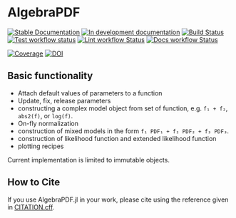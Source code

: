 # AlgebraPDF

[![Stable Documentation](https://img.shields.io/badge/docs-stable-blue.svg)](https://mmikhasenko.github.io/AlgebraPDF.jl/stable)
[![In development documentation](https://img.shields.io/badge/docs-dev-blue.svg)](https://mmikhasenko.github.io/AlgebraPDF.jl/dev)
[![Build Status](https://github.com/mmikhasenko/AlgebraPDF.jl/workflows/Test/badge.svg)](https://github.com/mmikhasenko/AlgebraPDF.jl/actions)
[![Test workflow status](https://github.com/mmikhasenko/AlgebraPDF.jl/actions/workflows/Test.yml/badge.svg?branch=main)](https://github.com/mmikhasenko/AlgebraPDF.jl/actions/workflows/Test.yml?query=branch%3Amain)
[![Lint workflow Status](https://github.com/mmikhasenko/AlgebraPDF.jl/actions/workflows/Lint.yml/badge.svg?branch=main)](https://github.com/mmikhasenko/AlgebraPDF.jl/actions/workflows/Lint.yml?query=branch%3Amain)
[![Docs workflow Status](https://github.com/mmikhasenko/AlgebraPDF.jl/actions/workflows/Docs.yml/badge.svg?branch=main)](https://github.com/mmikhasenko/AlgebraPDF.jl/actions/workflows/Docs.yml?query=branch%3Amain)

[![Coverage](https://codecov.io/gh/mmikhasenko/AlgebraPDF.jl/branch/main/graph/badge.svg)](https://codecov.io/gh/mmikhasenko/AlgebraPDF.jl)
[![DOI](https://zenodo.org/badge/DOI/10.5281/zenodo.13872004.svg)](https://doi.org/10.5281/zenodo.13872004)

## Basic functionality

* Attach default values of parameters to a function
* Update, fix, release parameters
* constructing a complex model object from set of function, e.g. `f₁ + f₂`, `abs2(f)`, or `log(f)`.
* On-fly normalization
* construction of mixed models in the form `f₁ PDF₁ + f₂ PDF₂ + f₃ PDF₃`.
* construction of likelihood function and extended likelihood function
* plotting recipes

Current implementation is limited to immutable objects.

## How to Cite

If you use AlgebraPDF.jl in your work, please cite using the reference given in [CITATION.cff](https://github.com/mmikhasenko/AlgebraPDF.jl/blob/main/CITATION.cff).
